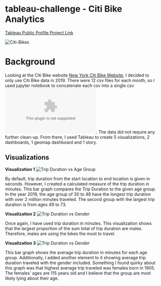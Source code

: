# tableau-challenge - Citi Bike Analytics

[Tableau Public Profile Project Link](https://public.tableau.com/profile/satvik.ajmera#!/vizhome/citi-bikes-challenge/CitiBikeStory?publish=yes)


![Citi-Bikes](Images/citi-bike-station-bikes.jpg)





# Background

Looking at the Citi Bike website [New York Citi Bike Website](https://www.citibikenyc.com/system-data), I decided to only use Citi Bike data in 2019. There were 12 csv files for each month, so I used jupyter notebook to concatenate each csv into a single csv ![here](2019/2019_concat_test.csv). The data did not require any further clean-up. From there, I used Tableau to create 5 visualizations, 2 dashboards, 1 geomap dashboard and 1 story.

## Visualizations

**Visualization 1**
![Trip Duration vs Age Group](Images/1-Trip-duration-vs-Age-group.png)

By default, trip duration from the start location to end location is given in seconds. However, I created a calculated measure of the trip duration in minutes. This bar graph compares the Trip Duration to the given age group. In the year 2019, the age group of 30 to 48 have the longest trip duration with over 2 million minutes traveled. The second group with the largest trip duration is from ages 49 to 73.

**Visualization 2**
![Trip Duration vs Gender](Images/2-Trip-Duration-by-Gender-2019.png)

Once again, I have used trip duration in minutes. This visualization shows that the largest proportion of the sum total of trip duration are males. Therefore, males are using the bikes the most to travel.


**Visualization 3**
![Trip Duration vs Gender](Images/3-Avg-Trip-Duration-Birth-Year-w-Gender.png)

This bar graph shows the average trip duration in minutes for each age group. Additionally, I added another element to it showing average trip duration traveled with the gender included. Something I found quirky about this graph was that highest average trip traveled was females born in 1905. The females' ages are 115 years old and I believe that the group are most likely lying about their age.